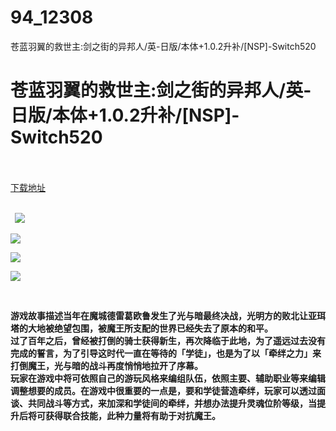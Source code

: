# 94_12308
苍蓝羽翼的救世主:剑之街的异邦人/英-日版/本体+1.0.2升补/[NSP]-Switch520
# 苍蓝羽翼的救世主:剑之街的异邦人/英-日版/本体+1.0.2升补/[NSP]-Switch520
 <br/></br>
[下载地址](https://www.switch520.cc/article/12308 "下载地址")
<br/></br>

<p><strong>&nbsp; <img src="https://www.switch520.cc/muke_img/upload_art_editor_20210405-1_94a8e0328d4172684830ecc939cf7b1d.jpg"> </strong></p>
<p><strong><img src="https://www.switch520.cc/muke_img/upload_art_editor_20210405-1_0ce55a78b8a418dcccebfc09328464d1.jpg"></strong></p>
<p><strong><img src="https://www.switch520.cc/muke_img/upload_art_editor_20210405-1_77b554436a40d876e70e3dd9a48c8e4a.jpg"></strong></p>
<p><strong><img src="https://www.switch520.cc/muke_img/upload_art_editor_20210405-1_f6b4292c230d20136e6d8f0f66f7d4cb.jpg"></strong></p>
<p><strong>&nbsp;</strong></p>
<p><strong>游戏故事描述当年在魔城德雷葛欧鲁发生了光与暗最终决战，光明方的败北让亚珥塔的大地被绝望包围，被魔王所支配的世界已经失去了原本的和平。</strong><br>
<strong>过了百年之后，曾经被打倒的骑士获得新生，再次降临于此地，为了遥远过去没有完成的誓言，为了引导这时代一直在等待的「学徒」，也是为了以「牵绊之力」来打倒魔王，光与暗的战斗再度悄悄地拉开了序幕。</strong><br>
<strong>玩家在游戏中将可依照自己的游玩风格来编组队伍，依照主要、辅助职业等来编辑调整想要的成员。在游戏中很重要的一点是，要和学徒营造牵绊，玩家可以透过面谈、共同战斗等方式，来加深和学徒间的牵绊，并想办法提升灵魂位阶等级，当提升后将可获得联合技能，此种力量将有助于对抗魔王。</strong></p>
<p>&nbsp;</p>

